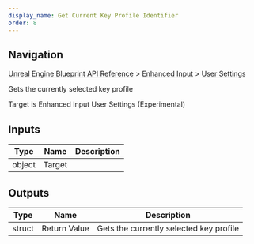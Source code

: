 ```yaml
---
display_name: Get Current Key Profile Identifier
order: 8
---
```

## Navigation

[Unreal Engine Blueprint API Reference](https://dev.epicgames.com/documentation/en-us/unreal-engine/BlueprintAPI) > [Enhanced Input](https://dev.epicgames.com/documentation/en-us/unreal-engine/BlueprintAPI/EnhancedInput) > [User Settings](https://dev.epicgames.com/documentation/en-us/unreal-engine/BlueprintAPI/EnhancedInput/UserSettings)

Gets the currently selected key profile

Target is Enhanced Input User Settings (Experimental)

## Inputs

| Type | Name | Description |
| --- | --- | --- |
| object | Target |  |

## Outputs

| Type | Name | Description |
| --- | --- | --- |
| struct | Return Value | Gets the currently selected key profile |
